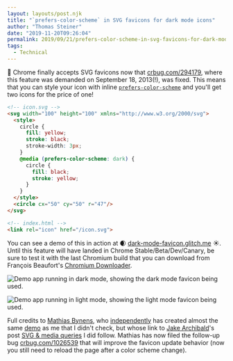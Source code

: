 ```yaml
---
layout: layouts/post.njk
title: "`prefers-color-scheme` in SVG favicons for dark mode icons"
author: "Thomas Steiner"
date: "2019-11-20T09:26:04"
permalink: 2019/09/21/prefers-color-scheme-in-svg-favicons-for-dark-mode-icons/index.html
tags:
  - Technical
---
```

🎉 Chrome finally accepts SVG favicons now that [crbug.com/294179](https://crbug.com/294179),
where this feature was demanded on September 18, 2013(!), was fixed.
This means that you can style your icon with inline [`prefers-color-scheme`](https://web.dev/prefers-color-scheme)
and you'll get two icons for the price of one!

```html
<!-- icon.svg -->
<svg width="100" height="100" xmlns="http://www.w3.org/2000/svg">
  <style>
    circle {
      fill: yellow;
      stroke: black;
      stroke-width: 3px;
    }
    @media (prefers-color-scheme: dark) {
      circle {
        fill: black;
        stroke: yellow;
      }
    }
  </style>
  <circle cx="50" cy="50" r="47"/>
</svg>
```

```html
<!-- index.html -->
<link rel="icon" href="/icon.svg">
```

You can see a demo of this in action at 🌒 [dark-mode-favicon.glitch.me](https://dark-mode-favicon.glitch.me/) ☀️.
Until this feature will have landed in Chrome Stable/Beta/Dev/Canary, be sure to test it with the last Chromium build
that you can download from François Beaufort's [Chromium Downloader](https://download-chromium.appspot.com/).

![Demo app running in dark mode, showing the dark mode favicon being used.](https://pbs.twimg.com/media/EJzWSAxWsAAdteb?format=png&name=small)

![Demo app running in light mode, showing the light mode favicon being used.](https://pbs.twimg.com/media/EJzWSAyXYAE624Z?format=png&name=small)

Full credits to [Mathias Bynens](https://twitter.com/mathias),
who [independently](https://bugs.chromium.org/p/chromium/issues/detail?id=294179#c72)
has created almost the same [demo](https://numerous-sulfur.glitch.me) as me that I didn't check,
but whose link to [Jake Archibald](https://twitter.com/jaffathecake)'s post
[SVG &amp; media queries](https://jakearchibald.com/2016/svg-media-queries/) I did follow.
Mathias has now filed the follow-up bug [crbug.com/1026539](https://crbug.com/1026539)
that will improve the favicon update behavior (now you still need to reload the page after a color scheme change).
